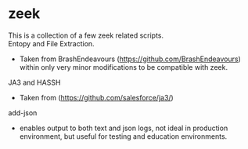 # zeek

This is a collection of a few zeek related scripts.  
Entopy and File Extraction.  
 - Taken from BrashEndeavours (https://github.com/BrashEndeavours) within only very minor modifications to be compatible with zeek.


JA3 and HASSH
 - Taken from (https://github.com/salesforce/ja3/)

add-json
 - enables output to both text and json logs, not ideal in production environment, but useful for testing and education environments.

